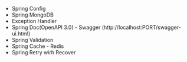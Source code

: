 * Spring Config
* Spring MongoDB
* Exception Handler
* Spring Doc(OpenAPI 3.0) - Swagger (http://localhost:PORT/swagger-ui.html)
* Spring Validation
* Spring Cache - Redis
* Spring Retry wirh Recover